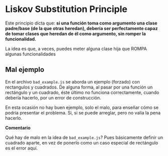 # Liskov Substitution Principle

Este principio dicta que: **si una función toma como argumento una clase padre/base (de la que otras heredan), debería ser perfectamente capaz de tomar clases que heredan de él como argumento, sin romper la funcionalidad.**

La idea es que, a veces, puedes meter alguna clase hija que ROMPA algunas funcionalidades

## Mal ejemplo

En el archivo `bad_example.js` se aborda un ejemplo (forzado) con rectangulos y cuadrados. De alguna forma, al pasar por una función un rectángulo y un cuadrado, éste último no funciona correctamente, cuando debería hacerlo, por un error de construcción.

En esta ocasión no hay buen ejemplo, solo el malo, para enseñar cómo se podría presentar el problema. Si, si se puede arreglar, pero no valía la pena hacerlo.

**Comentario**

Qué hay de malo en la idea de `bad_example.js`? Pues básicamente definir un cuadrado aparte, en vez de ponerlo como un caso especial de rectángulo es el error aquí.
